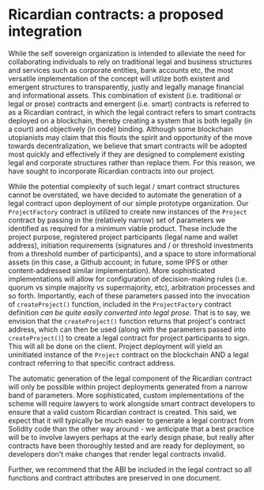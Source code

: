 # Ricardian contracts: a proposed integration

While the self sovereign organization is intended to alleviate the need for collaborating individuals to rely on traditional legal and business structures and services such as corporate entities, bank accounts etc, the most versatile implementation of the concept will utilize both existent and emergent structures to transparently, justly and legally manage financial and informational assets. This combination of existent (i.e. traditional or legal or prose) contracts and emergent (i.e. smart) contracts is referred to as a Ricardian contract, in which the legal contract refers to smart contracts deployed on a blockchain, thereby creating a system that is both legally (in a court) and objectively (in code) binding. Although some blockchain utopianists may claim that this flouts the spirit and opportunity of the move towards decentralization, we believe that smart contracts will be adopted most quickly and effectively if they are designed to complement existing legal and corporate structures rather than replace them. For this reason, we have sought to incorporate Ricardian contracts into our project.

  While the potential complexity of such legal / smart contract structures cannot be overstated, we have decided to automate the generation of a legal contract upon deployment of our simple prototype organization. Our ` ProjectFactory` contract is utilized to create new instances of the `Project` contract by passing in the (relatively narrow) set of parameters we identified as required for a minimum viable product. These include the project purpose, registered project participants (legal name and wallet address), initiation requirements (signatures and / or threshold investments from a threshold number of participants), and a space to store informational assets (in this case, a Github account; in future, some IPFS or other content-addressed similar implementation). More sophisticated implementations will allow for configuration of decision-making rules (i.e. quorum vs simple majority vs supermajority, etc), arbitration processes and so forth. Importantly, each of these parameters passed into the invocation of `createProject()` function, included in the `ProjectFactory`  contract definition *can be quite easily converted into legal prose*. That is to say, we envision that the `createProject()` function returns that project's contract address, which can then be used (along with the parameters passed into `createProject()`) to create a legal contract for project participants to sign. This will all be done on the client. Project deployment will yield an uninitiated instance of the `Project` contract on the blockchain AND a legal contract referring to that specific contract address.

  The automatic generation of the legal component of the Ricardian contract will only be possible within project deployments generated from a narrow band of parameters. More sophisticated, custom implementations of the scheme will require lawyers to work alongside smart contract developers to ensure that a valid custom Ricardian contract is created. This said, we expect that it will typically be much easier to generate a legal contract from Solidity code than the other way around - we anticipate that a best practice will be to involve lawyers perhaps at the early design phase, but really after contracts have been thoroughly tested and are ready for deployment, so developers don't make changes that render legal contracts invalid.

  Further, we recommend that the ABI be included in the legal contract so all functions and contract attributes are preserved in one document.
